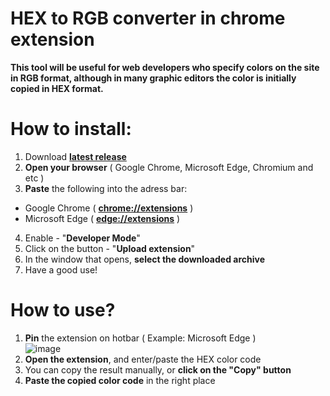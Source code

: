 # HEX to RGB converter in chrome extension
<b>This tool will be useful for web developers who specify colors on the site in RGB format, although in many graphic editors the color is initially copied in HEX format.</b>

# How to install:
1. Download [<b>latest release</b>](https://github.com/idnaumov/hextorgb_chrome_extension/releases/tag/realeses)
2. <b>Open your browser</b> ( Google Chrome, Microsoft Edge, Chromium and etc )
3. <b>Paste</b> the following into the adress bar:
  - Google Chrome ( [<b>chrome://extensions</b>](chrome://extensions) )
  - Microsoft Edge ( [<b>edge://extensions</b>](chrome://extensions) )
4. Enable - "<b>Developer Mode</b>"
5. Click on the button - "<b>Upload extension</b>"
6. In the window that opens, <b>select the downloaded archive</b>
6. Have a good use!

# How to use?
1. <b>Pin</b> the extension on hotbar ( Example: Microsoft Edge )<br>
![image](https://user-images.githubusercontent.com/69724975/216619006-09558f0a-dc0f-4a29-aa62-b6ae6c25b5b8.png)
2. <b>Open the extension</b>, and enter/paste the HEX color code
3. You can copy the result manually, or <b>click on the "Copy" button</b>
4. <b>Paste the copied color code</b> in the right place

